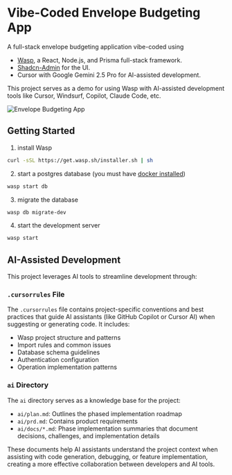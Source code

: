 # Vibe-Coded Envelope Budgeting App

A full-stack envelope budgeting application vibe-coded using
- [Wasp](https://wasp.sh), a React, Node.js, and Prisma full-stack framework.
- [Shadcn-Admin](https://github.com/satnaing/shadcn-admin) for the UI.
- Cursor with Google Gemini 2.5 Pro for AI-assisted development.

This project serves as a demo for using Wasp with AI-assisted development tools like Cursor, Windsurf, Copilot, Claude Code, etc.

![Envelope Budgeting App](./public/envelope-budgeting-app.png)

## Getting Started

1. install Wasp

```bash
curl -sSL https://get.wasp.sh/installer.sh | sh
```

2. start a postgres database (you must have [docker installed](https://www.docker.com/get-started/))

```bash
wasp start db
```

3. migrate the database

```bash
wasp db migrate-dev
```

4. start the development server

```bash
wasp start
```

## AI-Assisted Development

This project leverages AI tools to streamline development through:

### `.cursorrules` File

The `.cursorrules` file contains project-specific conventions and best practices that guide AI assistants (like GitHub Copilot or Cursor AI) when suggesting or generating code. It includes:

- Wasp project structure and patterns
- Import rules and common issues
- Database schema guidelines
- Authentication configuration
- Operation implementation patterns

### `ai` Directory

The `ai` directory serves as a knowledge base for the project:

- `ai/plan.md`: Outlines the phased implementation roadmap
- `ai/prd.md`: Contains product requirements
- `ai/docs/*.md`: Phase implementation summaries that document decisions, challenges, and implementation details

These documents help AI assistants understand the project context when assisting with code generation, debugging, or feature implementation, creating a more effective collaboration between developers and AI tools.